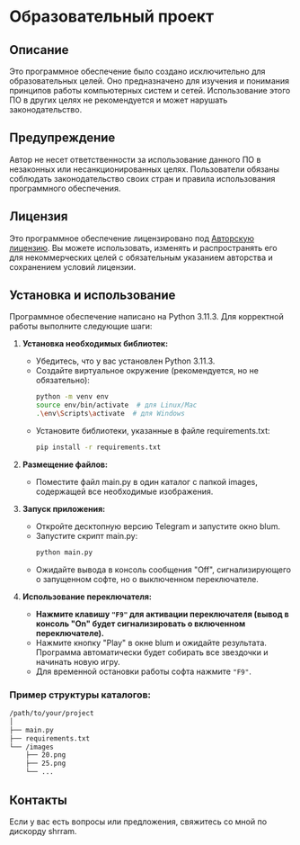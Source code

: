 # Образовательный проект

## Описание
Это программное обеспечение было создано исключительно для образовательных целей. Оно предназначено для изучения и понимания принципов работы компьютерных систем и сетей. Использование этого ПО в других целях не рекомендуется и может нарушать законодательство.

## Предупреждение
Автор не несет ответственности за использование данного ПО в незаконных или несанкционированных целях. Пользователи обязаны соблюдать законодательство своих стран и правила использования программного обеспечения.

## Лицензия
Это программное обеспечение лицензировано под [Авторскую лицензию](LICENSE). Вы можете использовать, изменять и распространять его для некоммерческих целей с обязательным указанием авторства и сохранением условий лицензии.

## Установка и использование
Программное обеспечение написано на Python 3.11.3. Для корректной работы выполните следующие шаги:

1. **Установка необходимых библиотек:**
    - Убедитесь, что у вас установлен Python 3.11.3.
    - Создайте виртуальное окружение (рекомендуется, но не обязательно):
        ```bash
        python -m venv env
        source env/bin/activate  # для Linux/Mac
        .\env\Scripts\activate  # для Windows
        ```
    - Установите библиотеки, указанные в файле requirements.txt:
        ```bash
        pip install -r requirements.txt
        ```
2. **Размещение файлов:**
    - Поместите файл main.py в один каталог с папкой images, содержащей все необходимые изображения.
3. **Запуск приложения:**
    - Откройте десктопную версию Telegram и запустите окно blum.
    - Запустите скрипт main.py:
        ``` bash
        python main.py
        ```
    - Ожидайте вывода в консоль сообщения "Off", сигнализирующего о запущенном софте, но о выключенном переключателе.
4. **Использование переключателя:**

    - **Нажмите клавишу `"F9"` для активации переключателя (вывод в консоль "On" будет сигнализировать о включенном переключателе).**
    - Нажмите кнопку "Play" в окне blum и ожидайте результата. Программа автоматически будет собирать все звездочки и начинать новую игру.
    - Для временной остановки работы софта нажмите `"F9"`.
### Пример структуры каталогов:
```bash
/path/to/your/project
│
├── main.py
├── requirements.txt
└── /images
    ├── 20.png
    ├── 25.png
    └── ...
```
## Контакты
Если у вас есть вопросы или предложения, свяжитесь со мной по дискорду shrram.